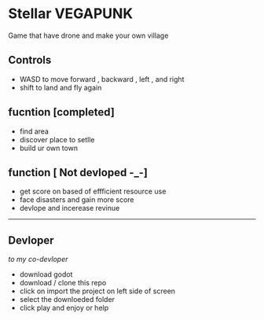 # Stellar VEGAPUNK
Game that have drone and make your own village 
## Controls 
- WASD to move forward , backward , left , and right
- shift to land and fly again

## fucntion [completed]
- find area
- discover place to setlle
- build ur own town

## function [ Not devloped -_-]
- get score on based of effficient resource use
- face disasters and gain more score
- devlope and incerease revinue
----
## Devloper
*to my co-devloper*
- download godot
- download / clone this repo
- click on import the project on left side of screen
- select the downloeded folder
- click play and enjoy or help
